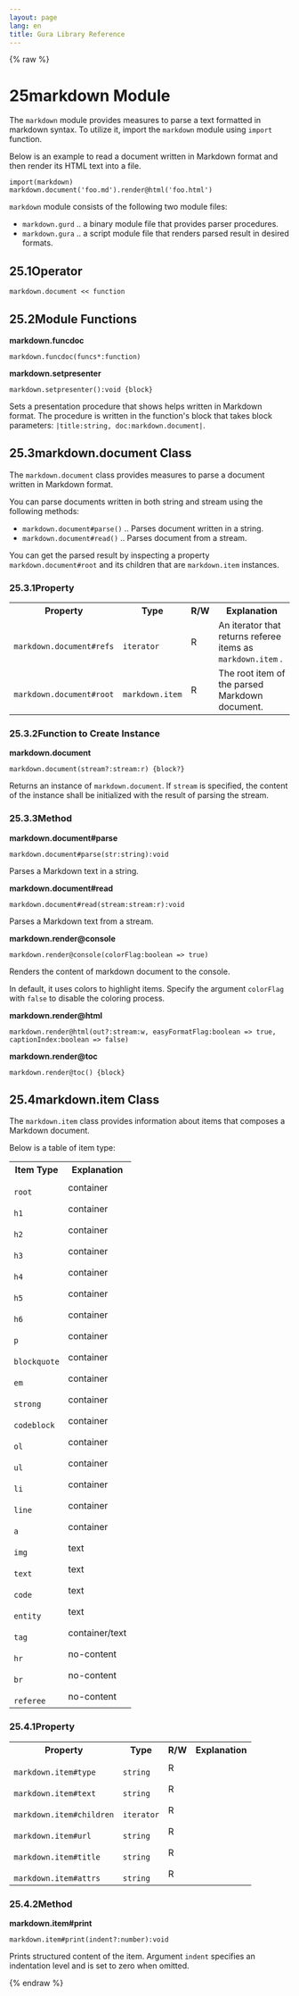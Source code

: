 ```yaml
---
layout: page
lang: en
title: Gura Library Reference
---
```


{% raw %}
<h1><span class="caption-index-1">25</span><a name="anchor-25"></a>markdown Module</h1>
<p>
The <code>markdown</code> module provides measures to parse a text formatted in markdown syntax. To utilize it, import the <code>markdown</code> module using <code>import</code> function.
</p>
<p>
Below is an example to read a document written in Markdown format and then render its HTML text into a file.
</p>
<pre><code>import(markdown)
markdown.document('foo.md').render@html('foo.html')
</code></pre>
<p>
<code>markdown</code> module consists of the following two module files:
</p>
<ul>
<li><code>markdown.gurd</code> .. a binary module file that provides parser procedures.</li>
<li><code>markdown.gura</code> .. a script module file that renders parsed result in desired formats.</li>
</ul>
<h2><span class="caption-index-2">25.1</span><a name="anchor-25-1"></a>Operator</h2>
<p>
<code>markdown.document &lt;&lt; function</code>
</p>
<h2><span class="caption-index-2">25.2</span><a name="anchor-25-2"></a>Module Functions</h2>
<p>
<strong>markdown.funcdoc</strong>
</p>
<p>
<code>markdown.funcdoc(funcs*:function)</code>
</p>
<p>
<strong>markdown.setpresenter</strong>
</p>
<p>
<code>markdown.setpresenter():void {block}</code>
</p>
<p>
Sets a presentation procedure that shows helps written in Markdown format. The procedure is written in the function's block that takes block parameters: <code>|title:string, doc:markdown.document|</code>.
</p>
<h2><span class="caption-index-2">25.3</span><a name="anchor-25-3"></a>markdown.document Class</h2>
<p>
The <code>markdown.document</code> class provides measures to parse a document written in Markdown format.
</p>
<p>
You can parse documents written in both string and stream using the following methods:
</p>
<ul>
<li><code>markdown.document#parse()</code> .. Parses document written in a string.</li>
<li><code>markdown.document#read()</code> .. Parses document from a stream.</li>
</ul>
<p>
You can get the parsed result by inspecting a property <code>markdown.document#root</code> and its children that are <code>markdown.item</code> instances.
</p>
<h3><span class="caption-index-3">25.3.1</span><a name="anchor-25-3-1"></a>Property</h3>
<p>
<table>

<tr>
<th>
Property</th>
<th>
Type</th>
<th>
R/W</th>
<th>
Explanation</th>
</tr>


<tr>
<td>
<code>
markdown.document#refs</code>
</td>
<td>
<code>
iterator</code>
</td>
<td>
R</td>

<td>
An iterator that returns referee items as <code>
markdown.item</code>
.</td>
</tr>


<tr>
<td>
<code>
markdown.document#root</code>
</td>
<td>
<code>
markdown.item</code>
</td>
<td>
R</td>

<td>
The root item of the parsed Markdown document.</td>
</tr>


</table>

</p>
<h3><span class="caption-index-3">25.3.2</span><a name="anchor-25-3-2"></a>Function to Create Instance</h3>
<p>
<strong>markdown.document</strong>
</p>
<p>
<code>markdown.document(stream?:stream:r) {block?}</code>
</p>
<p>
Returns an instance of <code>markdown.document</code>. If <code>stream</code> is specified, the content of the instance shall be initialized with the result of parsing the stream.
</p>
<h3><span class="caption-index-3">25.3.3</span><a name="anchor-25-3-3"></a>Method</h3>
<p>
<strong>markdown.document#parse</strong>
</p>
<p>
<code>markdown.document#parse(str:string):void</code>
</p>
<p>
Parses a Markdown text in a string.
</p>
<p>
<strong>markdown.document#read</strong>
</p>
<p>
<code>markdown.document#read(stream:stream:r):void</code>
</p>
<p>
Parses a Markdown text from a stream.
</p>
<p>
<strong>markdown.render@console</strong>
</p>
<p>
<code>markdown.render@console(colorFlag:boolean =&gt; true)</code>
</p>
<p>
Renders the content of markdown document to the console.
</p>
<p>
In default, it uses colors to highlight items. Specify the argument <code>colorFlag</code> with <code>false</code> to disable the coloring process.
</p>
<p>
<strong>markdown.render@html</strong>
</p>
<p>
<code>markdown.render@html(out?:stream:w, easyFormatFlag:boolean =&gt; true, captionIndex:boolean =&gt; false)</code>
</p>
<p>
<strong>markdown.render@toc</strong>
</p>
<p>
<code>markdown.render@toc() {block}</code>
</p>
<h2><span class="caption-index-2">25.4</span><a name="anchor-25-4"></a>markdown.item Class</h2>
<p>
The <code>markdown.item</code> class provides information about items that composes a Markdown document.
</p>
<p>
Below is a table of item type:
</p>
<p>
<table>


<tr>
<th>
Item Type</th>
<th>
Explanation</th>
</tr>


<tr>
<td>
<code>
root</code>
</td>
<td>
container</td>
</tr>

<tr>
<td>
<code>
h1</code>
</td>
<td>
container</td>
</tr>

<tr>
<td>
<code>
h2</code>
</td>
<td>
container</td>
</tr>

<tr>
<td>
<code>
h3</code>
</td>
<td>
container</td>
</tr>

<tr>
<td>
<code>
h4</code>
</td>
<td>
container</td>
</tr>

<tr>
<td>
<code>
h5</code>
</td>
<td>
container</td>
</tr>

<tr>
<td>
<code>
h6</code>
</td>
<td>
container</td>
</tr>

<tr>
<td>
<code>
p</code>
</td>
<td>
container</td>
</tr>

<tr>
<td>
<code>
blockquote</code>
</td>
<td>
container</td>
</tr>

<tr>
<td>
<code>
em</code>
</td>
<td>
container</td>
</tr>

<tr>
<td>
<code>
strong</code>
</td>
<td>
container</td>
</tr>

<tr>
<td>
<code>
codeblock</code>
</td>
<td>
container</td>
</tr>

<tr>
<td>
<code>
ol</code>
</td>
<td>
container</td>
</tr>

<tr>
<td>
<code>
ul</code>
</td>
<td>
container</td>
</tr>

<tr>
<td>
<code>
li</code>
</td>
<td>
container</td>
</tr>

<tr>
<td>
<code>
line</code>
</td>
<td>
container</td>
</tr>

<tr>
<td>
<code>
a</code>
</td>
<td>
container</td>
</tr>

<tr>
<td>
<code>
img</code>
</td>
<td>
text</td>
</tr>

<tr>
<td>
<code>
text</code>
</td>
<td>
text</td>
</tr>

<tr>
<td>
<code>
code</code>
</td>
<td>
text</td>
</tr>

<tr>
<td>
<code>
entity</code>
</td>
<td>
text</td>
</tr>

<tr>
<td>
<code>
tag</code>
</td>
<td>
container/text</td>
</tr>

<tr>
<td>
<code>
hr</code>
</td>
<td>
no-content</td>
</tr>

<tr>
<td>
<code>
br</code>
</td>
<td>
no-content</td>
</tr>

<tr>
<td>
<code>
referee</code>
</td>
<td>
no-content</td>
</tr>


</table>

</p>
<h3><span class="caption-index-3">25.4.1</span><a name="anchor-25-4-1"></a>Property</h3>
<p>
<table>

<tr>
<th>
Property</th>
<th>
Type</th>
<th>
R/W</th>
<th>
Explanation</th>
</tr>


<tr>
<td>
<code>
markdown.item#type</code>
</td>
<td>
<code>
string</code>
</td>
<td>
R</td>

<td>
</td>
</tr>


<tr>
<td>
<code>
markdown.item#text</code>
</td>
<td>
<code>
string</code>
</td>
<td>
R</td>

<td>
</td>
</tr>


<tr>
<td>
<code>
markdown.item#children</code>
</td>
<td>
<code>
iterator</code>
</td>
<td>
R</td>

<td>
</td>
</tr>


<tr>
<td>
<code>
markdown.item#url</code>
</td>
<td>
<code>
string</code>
</td>
<td>
R</td>

<td>
</td>
</tr>


<tr>
<td>
<code>
markdown.item#title</code>
</td>
<td>
<code>
string</code>
</td>
<td>
R</td>

<td>
</td>
</tr>


<tr>
<td>
<code>
markdown.item#attrs</code>
</td>
<td>
<code>
string</code>
</td>
<td>
R</td>

<td>
</td>
</tr>


</table>

</p>
<h3><span class="caption-index-3">25.4.2</span><a name="anchor-25-4-2"></a>Method</h3>
<p>
<strong>markdown.item#print</strong>
</p>
<p>
<code>markdown.item#print(indent?:number):void</code>
</p>
<p>
Prints structured content of the item. Argument <code>indent</code> specifies an indentation level and is set to zero when omitted.
</p>
<p />

{% endraw %}
